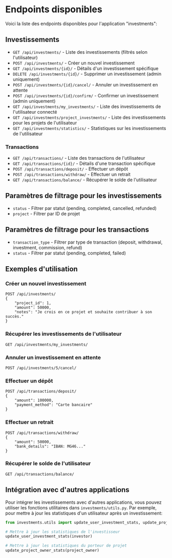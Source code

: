 # Endpoints disponibles

Voici la liste des endpoints disponibles pour l'application "investments":

## Investissements

- `GET /api/investments/` - Liste des investissements (filtrés selon l'utilisateur)
- `POST /api/investments/` - Créer un nouvel investissement
- `GET /api/investments/{id}/` - Détails d'un investissement spécifique
- `DELETE /api/investments/{id}/` - Supprimer un investissement (admin uniquement)
- `POST /api/investments/{id}/cancel/` - Annuler un investissement en attente
- `POST /api/investments/{id}/confirm/` - Confirmer un investissement (admin uniquement)
- `GET /api/investments/my_investments/` - Liste des investissements de l'utilisateur connecté
- `GET /api/investments/project_investments/` - Liste des investissements pour les projets de l'utilisateur
- `GET /api/investments/statistics/` - Statistiques sur les investissements de l'utilisateur

### Transactions

- `GET /api/transactions/` - Liste des transactions de l'utilisateur
- `GET /api/transactions/{id}/` - Détails d'une transaction spécifique
- `POST /api/transactions/deposit/` - Effectuer un dépôt
- `POST /api/transactions/withdraw/` - Effectuer un retrait
- `GET /api/transactions/balance/` - Récupérer le solde de l'utilisateur

## Paramètres de filtrage pour les investissements

- `status` - Filtrer par statut (pending, completed, cancelled, refunded)
- `project` - Filtrer par ID de projet

## Paramètres de filtrage pour les transactions

- `transaction_type` - Filtrer par type de transaction (deposit, withdrawal, investment, commission, refund)
- `status` - Filtrer par statut (pending, completed, failed)

## Exemples d'utilisation

### Créer un nouvel investissement

```plaintext
POST /api/investments/
{
    "project_id": 1,
    "amount": 50000,
    "notes": "Je crois en ce projet et souhaite contribuer à son succès."
}
```

### Récupérer les investissements de l'utilisateur

```plaintext
GET /api/investments/my_investments/
```

### Annuler un investissement en attente

```plaintext
POST /api/investments/5/cancel/
```

### Effectuer un dépôt

```plaintext
POST /api/transactions/deposit/
{
    "amount": 100000,
    "payment_method": "Carte bancaire"
}
```

### Effectuer un retrait

```plaintext
POST /api/transactions/withdraw/
{
    "amount": 50000,
    "bank_details": "IBAN: MG46..."
}
```

### Récupérer le solde de l'utilisateur

```plaintext
GET /api/transactions/balance/
```

## Intégration avec d'autres applications

Pour intégrer les investissements avec d'autres applications, vous pouvez utiliser les fonctions utilitaires dans `investments/utils.py`. Par exemple, pour mettre à jour les statistiques d'un utilisateur après un investissement:

```python
from investments.utils import update_user_investment_stats, update_project_owner_stats

# Mettre à jour les statistiques de l'investisseur
update_user_investment_stats(investor)

# Mettre à jour les statistiques du porteur de projet
update_project_owner_stats(project_owner)
